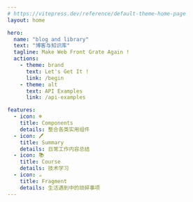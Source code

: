 ```yaml
---
# https://vitepress.dev/reference/default-theme-home-page
layout: home

hero:
  name: "blog and library"
  text: "博客与知识库"
  tagline: Make Web Front Grate Again !
  actions:
    - theme: brand
      text: Let's Get It !
      link: /begin
    - theme: alt
      text: API Examples
      link: /api-examples

features:
  - icon: ☸️
    title: Components
    details: 整合各类实用组件
  - icon: 🖊️
    title: Summary
    details: 日常工作内容总结
  - icon: 📚
    title: Course
    details: 技术学习
  - icon: ☕  
    title: Fragment
    details: 生活遇到中的琐碎事项
---
```


